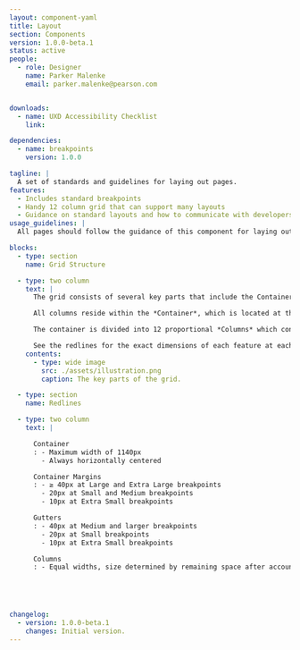 ```yaml
---
layout: component-yaml
title: Layout
section: Components
version: 1.0.0-beta.1
status: active
people:
  - role: Designer
    name: Parker Malenke
    email: parker.malenke@pearson.com


downloads:
  - name: UXD Accessibility Checklist
    link:

dependencies:
  - name: breakpoints
    version: 1.0.0

tagline: |
  A set of standards and guidelines for laying out pages.
features:
  - Includes standard breakpoints
  - Handy 12 column grid that can support many layouts
  - Guidance on standard layouts and how to communicate with developers
usage_guidelines: |
  All pages should follow the guidance of this component for laying out their contents.

blocks:
  - type: section
    name: Grid Structure

  - type: two column
    text: |
      The grid consists of several key parts that include the Container, Container Margins, Columns, and Gutters.

      All columns reside within the *Container*, which is located at the root level of a page. Depending on the breakpoint, the container will have *Container Margins* of various sizes. The container also has a maximum width property, beyond which only the container margins grow in size.

      The container is divided into 12 proportional *Columns* which contain actual content. These are separated by *Gutters* of a fixed size (which varies based on the breakpoint again).

      See the redlines for the exact dimensions of each feature at each breakpoint.
    contents:
      - type: wide image
        src: ./assets/illustration.png
        caption: The key parts of the grid.

  - type: section
    name: Redlines

  - type: two column
    text: |

      Container
      : - Maximum width of 1140px
        - Always horizontally centered

      Container Margins
      : - ≥ 40px at Large and Extra Large breakpoints
        - 20px at Small and Medium breakpoints
        - 10px at Extra Small breakpoints

      Gutters
      : - 40px at Medium and larger breakpoints
        - 20px at Small breakpoints
        - 10px at Extra Small breakpoints

      Columns
      : - Equal widths, size determined by remaining space after accounting for the container width and gutter size





changelog:
  - version: 1.0.0-beta.1
    changes: Initial version.
---
```

